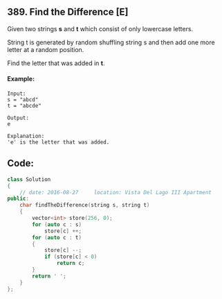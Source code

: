 ## 389. Find the Difference [E]
Given two strings **s** and **t** which consist of only lowercase letters.

String t is generated by random shuffling string s and then add one more letter at a random position.

Find the letter that was added in **t**.

#### Example:
```
Input:
s = "abcd"
t = "abcde"

Output:
e

Explanation:
'e' is the letter that was added.
```

## Code:
```c++
class Solution 
{
    // date: 2016-08-27     location: Vista Del Lago III Apartment 
public:
    char findTheDifference(string s, string t) 
    {
        vector<int> store(256, 0);
        for (auto c : s)
            store[c] ++;
        for (auto c : t)
        {
            store[c] --;
            if (store[c] < 0)
                return c;
        }
        return ' ';
    }
};
```
